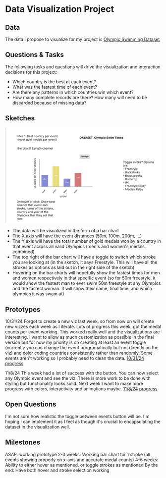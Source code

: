 # Data Visualization Project

## Data

The data I propose to visualize for my project is [Olympic Swimming Dataset](https://www.kaggle.com/datasets/datasciencedonut/olympic-swimming-1912-to-2020)


## Questions & Tasks

The following tasks and questions will drive the visualization and interaction decisions for this project:

 * Which country is the best at each event?
 * What was the fastest time of each event?
 * Are there any patterns in which countries win which event?
 * How many complete records are there? How many will need to be discarded because of missing data?

## Sketches

![image](./dataviz.jpg)

- The data will be visualized in the form of a bar chart
- The X axis will have the event distances (50m, 100m, 200m, ...)
- The Y axis will have the total number of gold medals won by a country in that event across all valid Olympics (men's and women's medals combined)
- The top right of the bar chart will have a toggle to switch which stroke you are looking at (in the sketch, it says Freestyle. This will have all the strokes as options as laid out in the right side of the sketch)
- Hovering on the bar charts will hopefully show the fastest times for men and women respectively in that specific event (so for 50m freestyle, it would show the fastest man to ever swim 50m freestyle at any Olympics and the fastest woman. It will show their name, final time, and which olympics it was swam at)


## Prototypes

10/31/24
Forgot to create a new viz last week, so from now on will create new vizzes each week as I iterate. Lots of progress this week, got the medal counts per event working. This worked really well and the visualizations are interesting. I want to allow as much customization as possible in the final version but for now my priority is on creating at least an event toggle (currently you can change the event programatically but not directly on the viz) and color coding countries consistently rather than randomly. Some events aren't working so I probably need to clean the data. 
[10/31/24 progress](https://vizhub.com/aschechter10/olympic-swimming-project-version-1)

11/8/24
This week had a lot of success with the button. You can now select any Olympic event and see the viz. There is more work to be done with styling but functionality looks solid. Next week I want to make more progress with colors, interactivity and animations maybe. 
[11/8/24 progress](https://vizhub.com/aschechter10/olympic-swimming-project-2)

## Open Questions

I'm not sure how realistic the toggle between events button will be. I'm hoping I can implement it as I feel as though it's crucial to encapsulating the dataset in the visualization well. 

## Milestones

ASAP: working prototype
2-3 weeks: Working bar chart for 1 stroke (all events showing properly on x-axis and accurate medal counts)
4-6 weeks: Ability to either hover as mentioned, or toggle strokes as mentioned
By the end: Have both hover and stroke selection working
